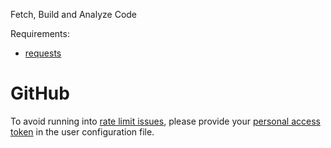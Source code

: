 Fetch, Build and Analyze Code

Requirements:
- [requests](https://pypi.org/project/requests/)

# GitHub

To avoid running into [rate limit issues](https://developer.github.com/v3/search/), please provide your [personal access token](https://help.github.com/articles/creating-a-personal-access-token-for-the-command-line/) in the user configuration file.
